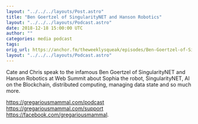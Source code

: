 ```yaml
---
layout: "../../../layouts/Post.astro"
title: "Ben Goertzel of SingularityNET and Hanson Robotics"
layout: "../../../layouts/Podcast.astro"
date: 2018-12-18 15:00:00 UTC
author: ""
categories: media podcast
tags:
orig_url: https://anchor.fm/theweeklysqueak/episodes/Ben-Goertzel-of-SingularityNET-and-Hanson-Robotics-e2podg
layout: "../../../layouts/Podcast.astro"
---
```

Cate and Chris speak to the infamous Ben Goertzel of SingularityNET and Hanson Robotics at Web Summit about Sophia the robot, SingularityNET, AI on the Blockchain, distributed computing, managing data state and so much more.

https://gregariousmammal.com/podcast
https://gregariousmammal.com/support
https://facebook.com/gregariousmammal.